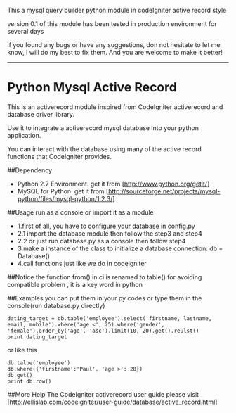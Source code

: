This a mysql query builder python module in codeIgniter active record style

version 0.1 of this module has been tested in production environment for several days

if you found any bugs or have any suggestions, don not hesitate to let me know, I will do my best to fix them. And you are welcome to make it better!

---

# Python Mysql Active Record

This is an activerecord module inspired from CodeIgniter activerecord and database driver library.

Use it to integrate a activerecord mysql database into your python application.

You can interact with the database using many of the active record functions that CodeIgniter provides.

##Dependency
* Python 2.7 Environment. get it from [http://www.python.org/getit/]
* MySQL for Python. get it from [http://sourceforge.net/projects/mysql-python/files/mysql-python/1.2.3/]

##Usage
run as a console or import it as a module

* 1.first of all, you have to configure your database in config.py
* 2.1 import the database module then follow the step3 and step4
* 2.2 or just run database.py as a console then follow step4
* 3.make a instance of the class to initialize a database connection: db = Database()
* 4.call functions just like we do in codeigniter

##Notice
the function from() in ci is renamed to table() for avoiding compatible problem , it is a key word in python

##Examples
you can put them in your py codes or type them in the console(run database.py directly)

	dating_target = db.table('employee').select('firstname, lastname, email, mobile').where('age <', 25).where('gender', 'female').order_by('age', 'asc').limit(10, 20).get().reulst()
	print dating_target
	
or like this

	db.talbe('employee')
	db.where({'firstname':'Paul', 'age >': 28})
	db.get()
	print db.row()

##More Help
The CodeIgniter activerecord user guide please visit [http://ellislab.com/codeigniter/user-guide/database/active_record.html]
